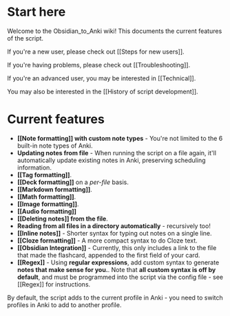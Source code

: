 # Start here

Welcome to the Obsidian_to_Anki wiki! This documents the current features of the script. 

If you're a new user, please check out [[Steps for new users]].

If you're having problems, please check out [[Troubleshooting]].

If you're an advanced user, you may be interested in [[Technical]].

You may also be interested in the [[History of script development]].

# Current features
* **[[Note formatting]] with custom note types** - You're not limited to the 6 built-in note types of Anki.
* **Updating notes from file** - When running the script on a file again, it'll automatically update existing notes in Anki, preserving scheduling information.
* **[[Tag formatting]]**.
* **[[Deck formatting]]** on a *per-file* basis.
* **[[Markdown formatting]]**.
* **[[Math formatting]]**.
* **[[Image formatting]]**.
* **[[Audio formatting]]**
* **[[Deleting notes]] from the file**.
* **Reading from all files in a directory automatically** - recursively too!
* **[[Inline notes]]** - Shorter syntax for typing out notes on a single line.
* **[[Cloze formatting]]** - A more compact syntax to do Cloze text.
* **[[Obsidian Integration]]** - Currently, this only includes a link to the file that made the flashcard, appended to the first field of your card.
* **[[Regex]]** - Using **regular expressions**, add custom syntax to generate **notes that make sense for you.**. Note that **all custom syntax is off by default**, and must be programmed into the script via the config file - see [[Regex]] for instructions.

By default, the script adds to the current profile in Anki - you need to switch profiles in Anki to add to another profile.